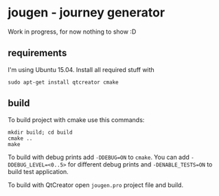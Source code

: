 # jougen - journey generator

Work in progress, for now nothing to show :D

## requirements
I'm using Ubuntu 15.04. Install all required stuff with
```
sudo apt-get install qtcreator cmake
```

## build
To build project with cmake use this commands:
```
mkdir build; cd build
cmake ..
make
```
To build with debug prints add `-DDEBUG=ON` to `cmake`. You can add `-DDEBUG_LEVEL=<0..5>` for different debug prints and `-DENABLE_TESTS=ON` to build test application.

To build with QtCreator open `jougen.pro` project file and build.
